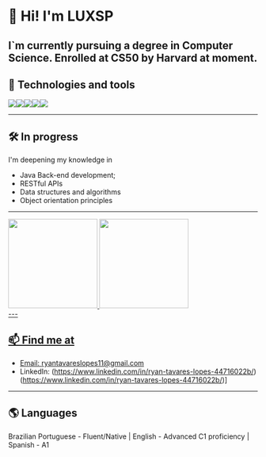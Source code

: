 # 👋 Hi! I'm LUXSP

I`m currently pursuing a degree in Computer Science.
Enrolled at CS50 by Harvard at moment.
---

## 🚀 Technologies and tools

<div style="display: flex; flex-wrap: wrap;">
  <img src="https://img.shields.io/badge/Java-ED8B00?style=for-the-badge&logo=java&logoColor=white"/>
  <img src="https://img.shields.io/badge/MySQL-00758F?style=for-the-badge&logo=mysql&logoColor=white"/>
  <img src="https://img.shields.io/badge/SQLServer-CC2927?style=for-the-badge&logo=microsoftsqlserver&logoColor=white"/>
  <img src="https://img.shields.io/badge/Python-3776AB?style=for-the-badge&logo=python&logoColor=white"/>
  <img src="https://img.shields.io/badge/C-00599C?style=for-the-badge&logo=c&logoColor=white"/>
</div>

---

## 🛠️ In progress

I'm deepening my knowledge in

- Java Back-end development;
- RESTful APIs
- Data structures and algorithms
- Object orientation principles

---

<div>
<a href="https://github.com/seu-usuário-aqui">
<img loading="lazy" height="180em" src="https://github-readme-stats.vercel.app/api/top-langs/?username=LUXSP&layout=compact&langs_count=7&theme=dracula"/>
<img loading="lazy" height="180em" src="https://github-readme-stats.vercel.app/api?username=LUXSP&show_icons=true&theme=dracula&include_all_commits=true&count_private=true"/>
</div>
---

## 📫 Find me at

- Email: ryantavareslopes11@gmail.com
- LinkedIn: (https://www.linkedin.com/in/ryan-tavares-lopes-44716022b/)(https://www.linkedin.com/in/ryan-tavares-lopes-44716022b/)]

---

## 🌎 Languages
Brazilian Portuguese - Fluent/Native |
English - Advanced C1 proficiency |
Spanish - A1

